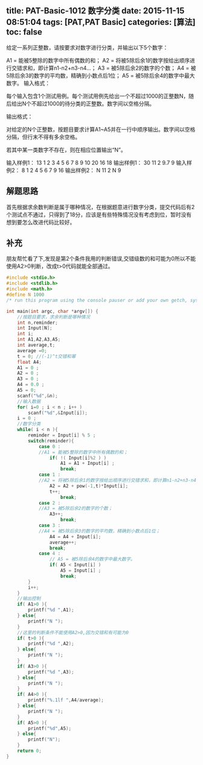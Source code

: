 title: PAT-Basic-1012 数字分类
date: 2015-11-15 08:51:04
tags: [PAT,PAT Basic]
categories: [算法]
toc: false
---
给定一系列正整数，请按要求对数字进行分类，并输出以下5个数字：

A1 = 能被5整除的数字中所有偶数的和；
A2 = 将被5除后余1的数字按给出顺序进行交错求和，即计算n1-n2+n3-n4...；
A3 = 被5除后余2的数字的个数；
A4 = 被5除后余3的数字的平均数，精确到小数点后1位；
A5 = 被5除后余4的数字中最大数字。
输入格式：

<!--more-->每个输入包含1个测试用例。每个测试用例先给出一个不超过1000的正整数N，随后给出N个不超过1000的待分类的正整数。数字间以空格分隔。

输出格式：

对给定的N个正整数，按题目要求计算A1~A5并在一行中顺序输出。数字间以空格分隔，但行末不得有多余空格。

若其中某一类数字不存在，则在相应位置输出“N”。

输入样例1：
13 1 2 3 4 5 6 7 8 9 10 20 16 18
输出样例1：
30 11 2 9.7 9
输入样例2：
8 1 2 4 5 6 7 9 16
输出样例2：
N 11 2 N 9
## 解题思路

首先根据求余数判断是属于哪种情况，在根据题意进行数字分类，提交代码后有2个测试点不通过，只得到了18分，应该是有些特殊情况没有考虑到位，暂时没有想到要怎么改进代码比较好。

## 补充

朋友帮忙看了下,发现是第2个条件我用的判断错误,交错级数的和可能为0所以不能使用A2>0判断，改成t>0代码就能全部通过。
```c
#include <stdio.h>
#include <stdlib.h>
#include <math.h>
#define N 1000
/* run this program using the console pauser or add your own getch, system("pause") or input loop */

int main(int argc, char *argv[]) {
    //按题目要求，求余判断是哪种情况
    int n,reminder;
    int Input[N];
    int i;
    int A1,A2,A3,A5;
    int average,t;
    average =0;
    t = 0; //(-1)^t交错和幂 
    float A4;
    A1 = 0 ;
    A2 = 0 ;
    A3 = 0 ;
    A4 = 0.0 ;
    A5 = 0;
    scanf("%d",&n);
    //输入数据 
    for( i=0 ; i < n ; i++ )
        scanf("%d",&Input[i]); 
    i = 0 ;
    //数字分类 
    while( i < n ){
        reminder = Input[i] % 5 ;
        switch(reminder){
            case 0 : 
            //A1 = 能被5整除的数字中所有偶数的和； 
                if( !( Input[i]%2 ) )
                    A1 = A1 + Input[i] ;
                    break; 
            case 1 :
            //A2 = 将被5除后余1的数字按给出顺序进行交错求和，即计算n1-n2+n3-n4...；
                A2 = A2 + pow(-1,t)*Input[i];
                t++;    
                    break;
            case 2 :
            //A3 = 被5除后余2的数字的个数；
                A3++;
                    break; 
            case 3 :
            //A4 = 被5除后余3的数字的平均数，精确到小数点后1位； 
                A4 = A4 + Input[i];
                average++;
                break;
            case 4 :
                // A5 = 被5除后余4的数字中最大数字。
                if( A5 < Input[i] )
                    A5 = Input[i] ;
                    break;
        }
        i++;
    } 
    //输出控制  
    if( A1>0 ){
        printf("%d ",A1);
    } else{
        printf("N ");
    }
    //这里的判断条件不能使用A2>0,因为交错和有可能为0 
    if( t>0 ){
        printf("%d ",A2);
    } else{
        printf("N ");
    }
    if( A3>0 ){
        printf("%d ",A3);
    } else{
        printf("N ");
    }
    if( A4>0 ){
        printf("%.1lf ",A4/average);
    } else{
        printf("N ");
    }
    if( A5>0 ){
        printf("%d",A5);
    } else{
        printf("N");
    }
    return 0;
}
```
